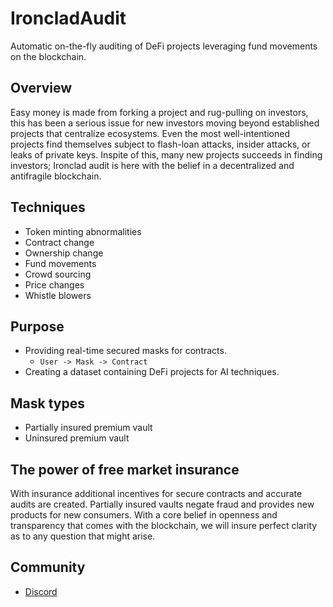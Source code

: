 # IroncladAudit
Automatic on-the-fly auditing of DeFi projects leveraging fund movements on the blockchain.

## Overview

Easy money is made from forking a project and rug-pulling on investors, this has been a serious issue for new investors moving beyond established projects that centralize ecosystems. Even the most well-intentioned projects find themselves subject to flash-loan attacks, insider attacks, or leaks of private keys. Inspite of this, many new projects succeeds in finding investors; Ironclad audit is here with the belief in a decentralized and antifragile blockchain.

## Techniques

* Token minting abnormalities
* Contract change
* Ownership change
* Fund movements
* Crowd sourcing
* Price changes
* Whistle blowers

## Purpose

* Providing real-time secured masks for contracts. 
    * ``User -> Mask -> Contract``
* Creating a dataset containing DeFi projects for AI techniques.

## Mask types

* Partially insured premium vault
* Uninsured premium vault

## The power of free market insurance

With insurance additional incentives for secure contracts and accurate audits are created. Partially insured vaults negate fraud and provides new products for new consumers. With a core belief in openness and transparency that comes with the blockchain, we will insure perfect clarity as to any question that might arise.

## Community

* [Discord](https://discord.gg/7adhGPzMu4) 